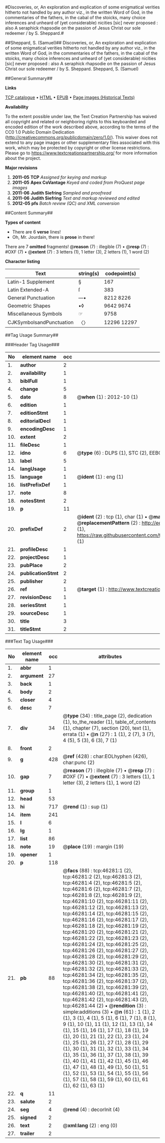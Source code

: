 #Discoveries, or, An exploration and explication of some enigmatical verities hitherto not handled by any author viz., in the written Word of God, in the commentaries of the fathers, in the cabal of the stoicks, many choice inferences and unheard of (yet considerable) nicities [sic] never proposed : also A seraphick rhapsodie on the passion of Jesus Christ our sole redeemer / by S. Sheppard.#

##Sheppard, S. (Samuel)##
Discoveries, or, An exploration and explication of some enigmatical verities hitherto not handled by any author viz., in the written Word of God, in the commentaries of the fathers, in the cabal of the stoicks, many choice inferences and unheard of (yet considerable) nicities [sic] never proposed : also A seraphick rhapsodie on the passion of Jesus Christ our sole redeemer / by S. Sheppard.
Sheppard, S. (Samuel)

##General Summary##

**Links**

[TCP catalogue](http://www.ota.ox.ac.uk/tcp/)  • 
[HTML](http://tei.it.ox.ac.uk/tcp/Texts-HTML/free/A59/A59700.html)  • 
[EPUB](http://tei.it.ox.ac.uk/tcp/Texts-EPUB/free/A59/A59700.epub) • 
[Page images (Historical Texts)](https://historicaltexts.jisc.ac.uk/eebo-11077144e)

**Availability**

To the extent possible under law, the Text Creation Partnership has waived all copyright and related or neighboring rights to this keyboarded and encoded edition of the work described above, according to the terms of the CC0 1.0 Public Domain Dedication (http://creativecommons.org/publicdomain/zero/1.0/). This waiver does not extend to any page images or other supplementary files associated with this work, which may be protected by copyright or other license restrictions. Please go to https://www.textcreationpartnership.org/ for more information about the project.

**Major revisions**

1. __2011-05__ __TCP__ *Assigned for keying and markup*
1. __2011-05__ __Apex CoVantage__ *Keyed and coded from ProQuest page images*
1. __2011-06__ __Judith Siefring__ *Sampled and proofread*
1. __2011-06__ __Judith Siefring__ *Text and markup reviewed and edited*
1. __2012-05__ __pfs__ *Batch review (QC) and XML conversion*

##Content Summary##

**Types of content**

  * There are 6 **verse** lines!
  * Oh, Mr. Jourdain, there is **prose** in there!

There are 7 **omitted** fragments! 
 @__reason__ (7) : illegible (7)  •  @__resp__ (7) : #OXF (7)  •  @__extent__ (7) : 3 letters (1), 1 letter (3), 2 letters (1), 1 word (2)

**Character listing**


|Text|string(s)|codepoint(s)|
|---|---|---|
|Latin-1 Supplement|§|167|
|Latin Extended-A|ſ|383|
|General Punctuation|—•|8212 8226|
|Geometric Shapes|▪◊|9642 9674|
|Miscellaneous Symbols|☞|9758|
|CJKSymbolsandPunctuation|〈〉|12296 12297|

##Tag Usage Summary##

###Header Tag Usage###

|No|element name|occ|attributes|
|---|---|---|---|
|1.|__author__|2||
|2.|__availability__|1||
|3.|__biblFull__|1||
|4.|__change__|5||
|5.|__date__|8| @__when__ (1) : 2012-10 (1)|
|6.|__edition__|1||
|7.|__editionStmt__|1||
|8.|__editorialDecl__|1||
|9.|__encodingDesc__|1||
|10.|__extent__|2||
|11.|__fileDesc__|1||
|12.|__idno__|6| @__type__ (6) : DLPS (1), STC (2), EEBO-CITATION (1), OCLC (1), VID (1)|
|13.|__label__|5||
|14.|__langUsage__|1||
|15.|__language__|1| @__ident__ (1) : eng (1)|
|16.|__listPrefixDef__|1||
|17.|__note__|8||
|18.|__notesStmt__|2||
|19.|__p__|11||
|20.|__prefixDef__|2| @__ident__ (2) : tcp (1), char (1)  •  @__matchPattern__ (2) : ([0-9\-]+):([0-9IVX]+) (1), (.+) (1)  •  @__replacementPattern__ (2) : http://eebo.chadwyck.com/downloadtiff?vid=$1&page=$2 (1), https://raw.githubusercontent.com/textcreationpartnership/Texts/master/tcpchars.xml#$1 (1)|
|21.|__profileDesc__|1||
|22.|__projectDesc__|1||
|23.|__pubPlace__|2||
|24.|__publicationStmt__|2||
|25.|__publisher__|2||
|26.|__ref__|1| @__target__ (1) : http://www.textcreationpartnership.org/docs/. (1)|
|27.|__revisionDesc__|1||
|28.|__seriesStmt__|1||
|29.|__sourceDesc__|1||
|30.|__title__|3||
|31.|__titleStmt__|2||


###Text Tag Usage###

|No|element name|occ|attributes|
|---|---|---|---|
|1.|__abbr__|1||
|2.|__argument__|27||
|3.|__back__|1||
|4.|__body__|2||
|5.|__closer__|4||
|6.|__desc__|7||
|7.|__div__|34| @__type__ (34) : title_page (2), dedication (1), to_the_reader (1), table_of_contents (1), chapter (7), section (20), text (1), errata (1)  •  @__n__ (27) : 1 (1), 2 (7), 3 (7), 4 (5), 5 (3), 6 (3), 7 (1)|
|8.|__front__|2||
|9.|__g__|428| @__ref__ (428) : char:EOLhyphen (426), char:punc (2)|
|10.|__gap__|7| @__reason__ (7) : illegible (7)  •  @__resp__ (7) : #OXF (7)  •  @__extent__ (7) : 3 letters (1), 1 letter (3), 2 letters (1), 1 word (2)|
|11.|__group__|1||
|12.|__head__|53||
|13.|__hi__|717| @__rend__ (1) : sup (1)|
|14.|__item__|241||
|15.|__l__|6||
|16.|__lg__|1||
|17.|__list__|86||
|18.|__note__|19| @__place__ (19) : margin (19)|
|19.|__opener__|1||
|20.|__p__|118||
|21.|__pb__|88| @__facs__ (88) : tcp:46281:1 (2), tcp:46281:2 (2), tcp:46281:3 (2), tcp:46281:4 (2), tcp:46281:5 (2), tcp:46281:6 (2), tcp:46281:7 (2), tcp:46281:8 (2), tcp:46281:9 (2), tcp:46281:10 (2), tcp:46281:11 (2), tcp:46281:12 (2), tcp:46281:13 (2), tcp:46281:14 (2), tcp:46281:15 (2), tcp:46281:16 (2), tcp:46281:17 (2), tcp:46281:18 (2), tcp:46281:19 (2), tcp:46281:20 (2), tcp:46281:21 (2), tcp:46281:22 (2), tcp:46281:23 (2), tcp:46281:24 (2), tcp:46281:25 (2), tcp:46281:26 (2), tcp:46281:27 (2), tcp:46281:28 (2), tcp:46281:29 (2), tcp:46281:30 (2), tcp:46281:31 (2), tcp:46281:32 (2), tcp:46281:33 (2), tcp:46281:34 (2), tcp:46281:35 (2), tcp:46281:36 (2), tcp:46281:37 (2), tcp:46281:38 (2), tcp:46281:39 (2), tcp:46281:40 (2), tcp:46281:41 (2), tcp:46281:42 (2), tcp:46281:43 (2), tcp:46281:44 (2)  •  @__rendition__ (3) : simple:additions (3)  •  @__n__ (61) : 1 (1), 2 (1), 3 (1), 4 (1), 5 (1), 6 (1), 7 (1), 8 (1), 9 (1), 10 (1), 11 (1), 12 (1), 13 (1), 14 (1), 15 (1), 16 (1), 17 (1), 18 (1), 19 (1), 20 (1), 21 (1), 22 (1), 23 (1), 24 (1), 25 (1), 26 (1), 27 (1), 28 (1), 29 (1), 30 (1), 31 (1), 32 (1), 33 (1), 34 (1), 35 (1), 36 (1), 37 (1), 38 (1), 39 (1), 40 (1), 41 (1), 42 (1), 45 (1), 46 (1), 47 (1), 48 (1), 49 (1), 50 (1), 51 (1), 52 (1), 53 (1), 54 (1), 55 (1), 56 (1), 57 (1), 58 (1), 59 (1), 60 (1), 61 (1), 62 (1), 63 (1)|
|22.|__q__|11||
|23.|__salute__|2||
|24.|__seg__|4| @__rend__ (4) : decorInit (4)|
|25.|__signed__|2||
|26.|__text__|2| @__xml:lang__ (2) : eng (0)|
|27.|__trailer__|2||
